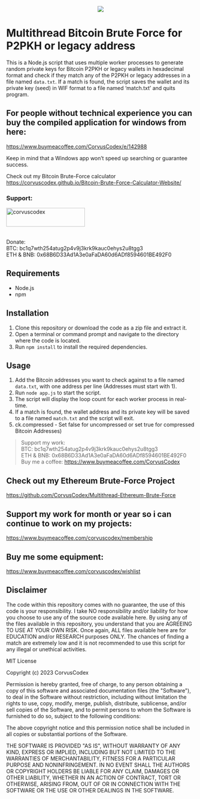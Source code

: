 <p align="center">
  <img src="https://github.com/CorvusCodex/Multithread-Bitcoin-Brute-Force/blob/main/multithread%20bitcoin%20bruteforce%20script.png?raw=true">
</p>

# Multithread Bitcoin Brute Force for P2PKH or legacy address

This is a Node.js script that uses multiple worker processes to generate random private keys for Bitcoin P2PKH or legacy wallets in hexadecimal format and check if they match any of the P2PKH or legacy addresses in a file named `data.txt`. If a match is found,  the script saves the wallet and its private key (seed) in WIF format to a file named ‘match.txt’ and quits program.

## For people without technical experience you can buy the compiled application for windows from here:
https://www.buymeacoffee.com/CorvusCodex/e/142988

Keep in mind that a Windows app won’t speed up searching or guarantee success.

Check out my Bitcoin Brute-Force calculator
https://corvuscodex.github.io/Bitcoin-Brute-Force-Calculator-Website/

<h3 align="left">Support:</h3>
<p><a href="https://www.buymeacoffee.com/corvuscodex"> <img align="left" src="https://cdn.buymeacoffee.com/buttons/v2/default-yellow.png" height="50" width="210" alt="corvuscodex" /></a></p><br><br>

<br><br>
Donate: <br>
BTC: bc1q7wth254atug2p4v9j3krk9kauc0ehys2u8tgg3 <br>
ETH & BNB: 0x68B6D33Ad1A3e0aFaDA60d6ADf8594601BE492F0

## Requirements

- Node.js
- npm

## Installation

1. Clone this repository or download the code as a zip file and extract it.
2. Open a terminal or command prompt and navigate to the directory where the code is located.
3. Run `npm install` to install the required dependencies.

## Usage

1. Add the Bitcoin addresses you want to check against to a file named `data.txt`, with one address per line (Addresses must start with 1).
2. Run `node app.js` to start the script.
3. The script will display the loop count for each worker process in real-time.
4. If a match is found, the wallet address and its private key will be saved to a file named `match.txt` and the script will exit.
5. ck.compressed - Set false for uncompressed or set true for compressed Bitcoin Addresses)



>Support my work:<br>
>BTC: bc1q7wth254atug2p4v9j3krk9kauc0ehys2u8tgg3<br>
>ETH & BNB: 0x68B6D33Ad1A3e0aFaDA60d6ADf8594601BE492F0<br>
>Buy me a coffee: https://www.buymeacoffee.com/CorvusCodex


## Check out my Ethereum Brute-Force Project
https://github.com/CorvusCodex/Multithread-Ethereum-Brute-Force

## Support my work for month or year so i can continue to work on my projects:
https://www.buymeacoffee.com/corvuscodex/membership

## Buy me some equipment:
https://www.buymeacoffee.com/corvuscodex/wishlist

## Disclaimer

The code within this repository comes with no guarantee, the use of this code is your responsibility. I take NO responsibility and/or liability for how you choose to use any of the source code available here. By using any of the files available in this repository, you understand that you are AGREEING TO USE AT YOUR OWN RISK. Once again, ALL files available here are for EDUCATION and/or RESEARCH purposes ONLY. The chances of finding a match are extremely low and it is not recommended to use this script for any illegal or unethical activities.


MIT License

Copyright (c) 2023 CorvusCodex

Permission is hereby granted, free of charge, to any person obtaining a copy
of this software and associated documentation files (the "Software"), to deal
in the Software without restriction, including without limitation the rights
to use, copy, modify, merge, publish, distribute, sublicense, and/or sell
copies of the Software, and to permit persons to whom the Software is
furnished to do so, subject to the following conditions:

The above copyright notice and this permission notice shall be included in all
copies or substantial portions of the Software.

THE SOFTWARE IS PROVIDED "AS IS", WITHOUT WARRANTY OF ANY KIND, EXPRESS OR
IMPLIED, INCLUDING BUT NOT LIMITED TO THE WARRANTIES OF MERCHANTABILITY,
FITNESS FOR A PARTICULAR PURPOSE AND NONINFRINGEMENT. IN NO EVENT SHALL THE
AUTHORS OR COPYRIGHT HOLDERS BE LIABLE FOR ANY CLAIM, DAMAGES OR OTHER
LIABILITY, WHETHER IN AN ACTION OF CONTRACT, TORT OR OTHERWISE, ARISING FROM,
OUT OF OR IN CONNECTION WITH THE SOFTWARE OR THE USE OR OTHER DEALINGS IN THE
SOFTWARE.
